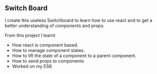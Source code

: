## Switch Board

I create this useless Switchboard to learn how to use react and to get a better understanding of components and props.

From this project I learnt
 - How react is component based.
 - How to manage component states.
 - How to lift the state of a component to a parent component.
 - How to send props to components
 - Worked on my ES6 
 